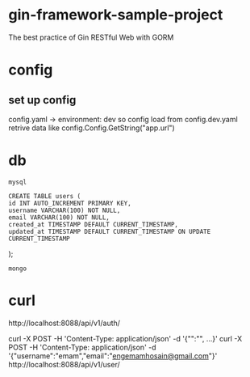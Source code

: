 # gin-framework-sample-project
The best practice of Gin RESTful Web with GORM

# config
## set  up config
config.yaml -> 
    environment: dev
so config load from config.dev.yaml   
retrive data  like 
config.Config.GetString("app.url") 

# db
    mysql 

    CREATE TABLE users (
    id INT AUTO_INCREMENT PRIMARY KEY,
    username VARCHAR(100) NOT NULL,
    email VARCHAR(100) NOT NULL,
    created_at TIMESTAMP DEFAULT CURRENT_TIMESTAMP,
    updated_at TIMESTAMP DEFAULT CURRENT_TIMESTAMP ON UPDATE CURRENT_TIMESTAMP
);


    mongo
# curl 

 http://localhost:8088/api/v1/auth/


curl -X POST -H 'Content-Type: application/json' -d '{"<key>":"<value>", ...}'
curl -X POST -H 'Content-Type: application/json' -d '{"username":"emam","email":"engemamhosain@gmail.com"}'  http://localhost:8088/api/v1/user/
  
